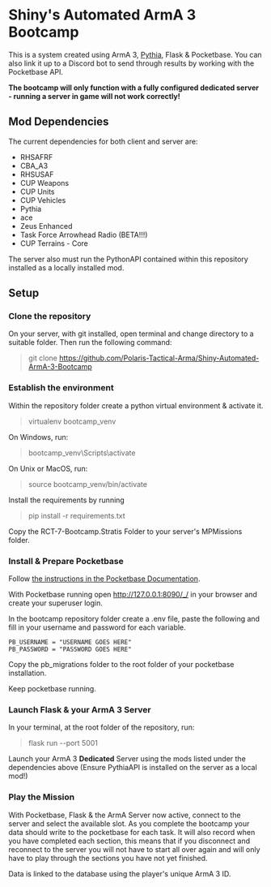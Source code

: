# Shiny's Automated ArmA 3 Bootcamp

This is a system created using ArmA 3, [Pythia](https://github.com/overfl0/Pythia), Flask & Pocketbase. You can also link it up to a Discord bot to send through results by working with the Pocketbase API.

**The bootcamp will only function with a fully configured dedicated server - running a server in game will not work correctly!**


## Mod Dependencies

The current dependencies for both client and server are:

* RHSAFRF
* CBA_A3
* RHSUSAF
* CUP Weapons
* CUP Units
* CUP Vehicles
* Pythia
* ace
* Zeus Enhanced
* Task Force Arrowhead Radio (BETA!!!)
* CUP Terrains - Core

The server also must run the PythonAPI contained within this repository installed as a locally installed mod.

## Setup
### Clone the repository
On your server, with git installed, open terminal and change directory to a suitable folder. Then run the following command:
> git clone https://github.com/Polaris-Tactical-Arma/Shiny-Automated-ArmA-3-Bootcamp


### Establish the environment
Within the repository folder create a python virtual environment & activate it.
>virtualenv bootcamp_venv

On Windows, run:
> bootcamp_venv\Scripts\activate

On Unix or MacOS, run:
> source bootcamp_venv/bin/activate

Install the requirements by running
> pip install -r requirements.txt

Copy the RCT-7-Bootcamp.Stratis Folder to your server's MPMissions folder.

### Install & Prepare Pocketbase

Follow [the instructions in the Pocketbase Documentation](https://pocketbase.io/docs/).

With Pocketbase running open http://127.0.0.1:8090/_/ in your browser and create your superuser login.

In the bootcamp repository folder create a .env file, paste the following and fill in your username and password for each variable.
```
PB_USERNAME = "USERNAME GOES HERE"
PB_PASSWORD = "PASSWORD GOES HERE"
```
Copy the pb_migrations folder to the root folder of your pocketbase installation.

Keep pocketbase running.

### Launch Flask & your ArmA 3 Server
In your terminal, at the root folder of the repository, run:
> flask run --port 5001

Launch your ArmA 3 **Dedicated** Server using the mods listed under the dependencies above (Ensure PythiaAPI is installed on the server as a local mod!)

### Play the Mission
With Pocketbase, Flask & the ArmA Server now active, connect to the server and select the available slot. As you complete the bootcamp your data should write to the pocketbase for each task. It will also record when you have completed each section, this means that if you disconnect and reconnect to the server you will not have to start all over again and will only have to play through the sections you have not yet finished.

Data is linked to the database using the player's unique ArmA 3 ID.